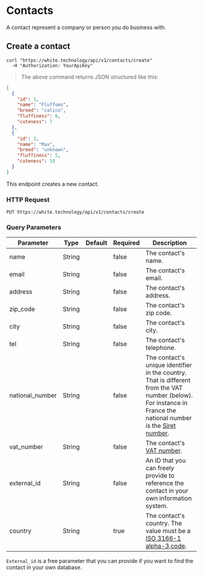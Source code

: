 # Contacts

A contact represent a company or person you do business with.

## Create a contact

```curl
curl "https://white.technology/api/v1/contacts/create"
  -H "Authorization: YourApiKey"
```

> The above command returns JSON structured like this:

```json
[
  {
    "id": 1,
    "name": "Fluffums",
    "breed": "calico",
    "fluffiness": 6,
    "cuteness": 7
  },
  {
    "id": 2,
    "name": "Max",
    "breed": "unknown",
    "fluffiness": 5,
    "cuteness": 10
  }
]
```

This endpoint creates a new contact.

### HTTP Request

`PUT https://white.technology/api/v1/contacts/create`

### Query Parameters

Parameter | Type | Default | Required | Description
--------- | ---- | --------| -------- | -----------
name | String | | false | The contact's name.
email | String | | false | The contact's email.
address | String | | false | The contact's address.
zip_code | String | | false | The contact's zip code.
city | String | | false | The contact's city.
tel | String | | false | The contact's telephone.
national_number | String | | false | The contact's unique identifier in the country. That is different from the VAT number (below). For instance in France the national number is the [Siret number](https://fr.wikipedia.org/wiki/Syst%C3%A8me_d%27identification_du_r%C3%A9pertoire_des_%C3%A9tablissements).
vat_number | String | | false | The contact's [VAT number](https://en.wikipedia.org/wiki/VAT_identification_number).
external_id | String | | false | An ID that you can freely provide to reference the contact in your own information system.
country | String | | true | The contact's country. The value must be a [ISO 3166-1 alpha-3 code](https://en.wikipedia.org/wiki/ISO_3166-1_alpha-3).

<aside class="notice">
<code>External_id</code> is a free parameter that you can provide if you want to find the contact in your own database.
</aside>